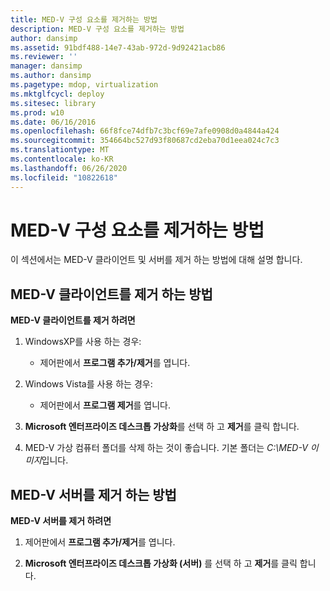```yaml
---
title: MED-V 구성 요소를 제거하는 방법
description: MED-V 구성 요소를 제거하는 방법
author: dansimp
ms.assetid: 91bdf488-14e7-43ab-972d-9d92421acb86
ms.reviewer: ''
manager: dansimp
ms.author: dansimp
ms.pagetype: mdop, virtualization
ms.mktglfcycl: deploy
ms.sitesec: library
ms.prod: w10
ms.date: 06/16/2016
ms.openlocfilehash: 66f8fce74dfb7c3bcf69e7afe0908d0a4844a424
ms.sourcegitcommit: 354664bc527d93f80687cd2eba70d1eea024c7c3
ms.translationtype: MT
ms.contentlocale: ko-KR
ms.lasthandoff: 06/26/2020
ms.locfileid: "10822618"
---
```

# MED-V 구성 요소를 제거하는 방법


이 섹션에서는 MED-V 클라이언트 및 서버를 제거 하는 방법에 대해 설명 합니다.

## MED-V 클라이언트를 제거 하는 방법


**MED-V 클라이언트를 제거 하려면**

1.  WindowsXP를 사용 하는 경우:

    -   제어판에서 **프로그램 추가/제거**를 엽니다.

2.  Windows Vista를 사용 하는 경우:

    -   제어판에서 **프로그램 제거**를 엽니다.

3.  **Microsoft 엔터프라이즈 데스크톱 가상화**를 선택 하 고 **제거**를 클릭 합니다.

4.  MED-V 가상 컴퓨터 폴더를 삭제 하는 것이 좋습니다. 기본 폴더는 *C:\\MED-V 이미지*입니다.

## MED-V 서버를 제거 하는 방법


**MED-V 서버를 제거 하려면**

1.  제어판에서 **프로그램 추가/제거**를 엽니다.

2.  **Microsoft 엔터프라이즈 데스크톱 가상화 (서버)** 를 선택 하 고 **제거**를 클릭 합니다.

 

 





